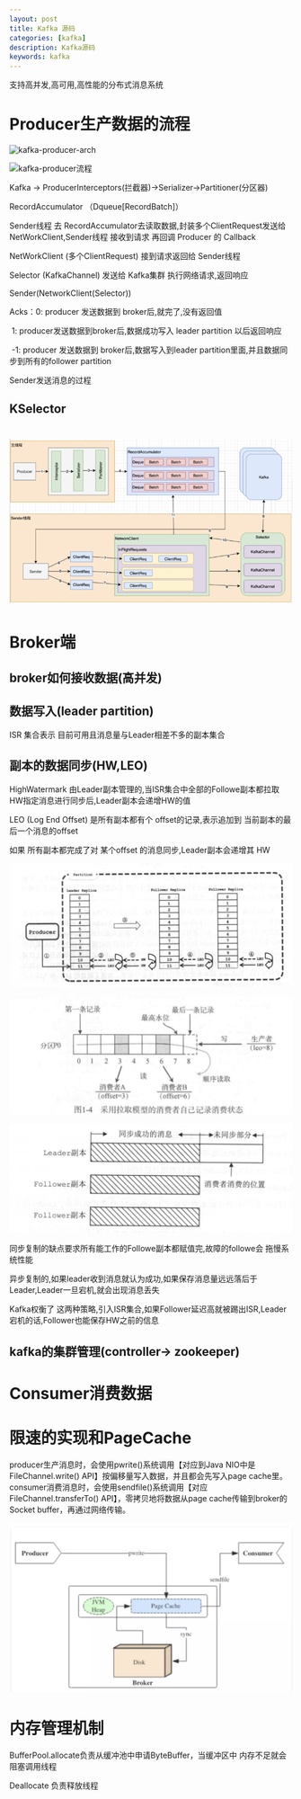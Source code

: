```yaml
---
layout: post
title: Kafka 源码
categories: [kafka]
description: Kafka源码
keywords: kafka
---
```


支持高并发,高可用,高性能的分布式消息系统

# Producer生产数据的流程

![kafka-producer-arch](/Users/jessica/ideaproject-github/jessica0530.github.io/images/posts/kafka-producer-arch.png)

![kafka-producer流程](/Users/jessica/ideaproject-github/jessica0530.github.io/images/posts/kafka-producer流程.jpg)

Kafka -> ProducerInterceptors(拦截器)->Serializer->Partitioner(分区器)

RecordAccumulator （Dqueue[RecordBatch]）



Sender线程  去  RecordAccumulator去读取数据,封装多个ClientRequest发送给NetWorkClient,Sender线程 接收到请求 再回调 Producer 的 Callback

NetWorkClient (多个ClientRequest)   接到请求返回给 Sender线程

Selector (KafkaChannel)  发送给 Kafka集群 执行网络请求,返回响应



Sender(NetworkClient(Selector))



Acks：0: producer 发送数据到 broker后,就完了,没有返回值

​           1: producer发送数据到broker后,数据成功写入 leader partition 以后返回响应

​          -1: producer 发送数据到 broker后,数据写入到leader partition里面,并且数据同步到所有的follower partition

Sender发送消息的过程

## KSelector

# ![Kselector](/images/posts/Kselector.png)

# Broker端

## broker如何接收数据(高并发)



## 数据写入(leader partition)

ISR 集合表示 目前可用且消息量与Leader相差不多的副本集合

## 副本的数据同步(HW,LEO)

HighWatermark 由Leader副本管理的,当ISR集合中全部的Followe副本都拉取HW指定消息进行同步后,Leader副本会递增HW的值



LEO (Log End Offset) 是所有副本都有个 offset的记录,表示追加到 当前副本的最后一个消息的offset

如果 所有副本都完成了对 某个offset 的消息同步,Leader副本会递增其 HW

![kafka-hw-leo](/images/posts/kafka-hw-leo.png)

![kafka-高水位](/images/posts/kafka-高水位.png)

![kafka-leader-follower](/images/posts/kafka-leader-follower.png)

同步复制的缺点要求所有能工作的Followe副本都赋值完,故障的followe会 拖慢系统性能

异步复制的,如果leader收到消息就认为成功,如果保存消息量远远落后于Leader,Leader一旦宕机,就会出现消息丢失

Kafka权衡了 这两种策略,引入ISR集合,如果Follower延迟高就被踢出ISR,Leader宕机的话,Follower也能保存HW之前的信息

## 

## kafka的集群管理(controller-> zookeeper)



# Consumer消费数据





# 限速的实现和PageCache



producer生产消息时，会使用pwrite()系统调用【对应到Java NIO中是FileChannel.write() API】按偏移量写入数据，并且都会先写入page cache里。consumer消费消息时，会使用sendfile()系统调用【对应FileChannel.transferTo() API】，零拷贝地将数据从page cache传输到broker的Socket buffer，再通过网络传输。



![kafka-pagecache](/images/posts/kafka-pagecache.png)



# 内存管理机制

BufferPool.allocate负责从缓冲池中申请ByteBuffer，当缓冲区中 内存不足就会阻塞调用线程



Deallocate 负责释放线程







